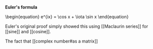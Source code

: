 **Euler's formula**

\begin{equation}
e^{ix} = \cos x + \iota \sin x
\end{equation}

Euler's original proof simply showed this using [[Maclaurin series]] for [[sine]] and [[cosine]].

The fact that [[complex number#as a matrix]]